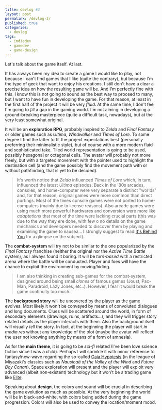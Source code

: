 ```yaml
---
title: devlog #3
layout: post
permalink: /devlog-3/
published: true
categories: 
  - devlog
tags: 
  - indiedev
  - gamedev
  - game-design
---
```

Let's talk about the game itself. At last.

It has always been my idea to create a game I would like to play, not because I can't find games that I like (quite the contrary), but because I'm the type of geek that want to enjoy his creations. I still don't have a clear a precise idea on how the resulting game will be. And I'm perfectly fine with this. I know this is not going to sound as the best way to proceed to many, but I want to have fun in developing the game. For that reason, at least in the first half of the project it will be very *fluid*. At the same time, I don't feel I'm going to *fill* a gap in the gaming world. I'm not aiming in developing a ground-breaking masterpiece (quite a difficult task, nowadays), but at the very least somewhat original.

It will be an **exploration RPG**, probably inspired to *Zelda* and *Final Fantasy* or older games such as *Ultima*, *Windwalker* and *Times of Lore*. To some degree I find the latter to fit the project expectations best (personally preferring their minimalistic style), but of course with a more modern fluid and sophisticated take. Tiled world representation is going to be used, possibly hexagonal or octagonal cells. The avatar will probably not move freely, but with a targeted movement with the pointer used to highlight the destination cell (and the game possibly find the movement path with or without pathfinding, that is yet to be decided).

> It's worth notice that *Zelda* influenced *Times of Lore* which, in turn, influenced the latest *Ultima* episodes. Back in the '80s arcades, consoles, and home-computer were very separate a distinct "worlds" and, for that reason, original games were more common than direct portings. Most of the times console games were not ported to home-computers (mainly due to license reasons). Also arcade games were using much more powerful hardwares and conversion were more like *adaptations* that most of the time were lacking crucial parts (this was due to the way they ere done, with few o no details on the game mechanics and developers needed to discover them by playing and examining the game to nausea... I strongly suggest to read [It's Behind You](http://bizzley.imbahost.com/download.html) for a glimpse on the subject).

The **combat-system** will try not to be similar to the one popularized by the  *Final Fantasy* franchise (neither the original nor the *Active Time Battle* system), as I always found it boring. It will be *turn-based* with a restricted arena where the battle will be conducted. Player and foes will have the chance to exploit the environment by moving/hiding.

> I am also thinking in creating sub-games for the combat-system, designed around being small *clones* of famous games (Joust, Pac-Man, Paradroid, Lazy Jones, etc..). However, I fear it would break the game continuity too much.

The **background story** will be uncovered by the player as the game evolves. Most likely it won't be conveyed by means of convoluted dialogues and long documents. Clues will be scattered around the world, in form of secondary elements (drawings, ruins, artifacts...), and they will trigger story related details as the player interacts with them. Also the background itself will visually *tell* the story. In fact, at the beginning the player will start *in media res* without any knowledge of the plot (maybe the avatar will reflect the user not knowing anything by means of a form of amnesia).

As for the **main theme**, it is going to be *sci-fi* related (I've been love science fiction since I was a child). Perhaps I will sprinkle it with minor reference to fantasy/new-wave regarding the so-called [Gaia Hypotesis](https://en.wikipedia.org/wiki/Gaia_hypothesis) (in the league of Miyazaki's classics such as *Nausicaä of the Valley of the Wind* and *Future Boy Conan*). Space exploration will present and the player will exploit very advanced (albeit non-existent) technology but it won't be a trading game like [Elite](https://en.wikipedia.org/wiki/Elite_(video_game)).

Speaking about **design**, the colors and sound will be crucial in describing the game evolution as much as possible. At the very beginning the world will be in black-and-white, with colors being added during the game progression. Colors will also be used to convey the location/moment mood.
